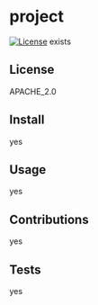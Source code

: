 # project
  [![License](https://img.shields.io/badge/License-APACHE_2.0-red.svg)](https://opensource.org/licenses/APACHE_2.0)
exists
## License
APACHE_2.0
## Install
yes
## Usage
yes
## Contributions
yes
## Tests
yes
